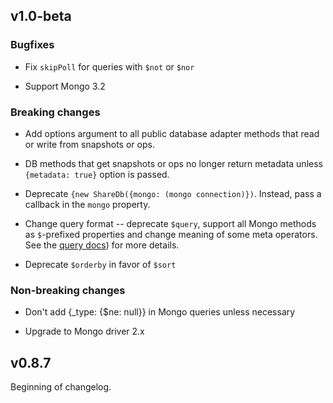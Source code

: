 ## v1.0-beta

### Bugfixes

* Fix `skipPoll` for queries with `$not` or `$nor`

* Support Mongo 3.2

### Breaking changes

* Add options argument to all public database adapter methods that read
  or write from snapshots or ops.

* DB methods that get snapshots or ops no longer return metadata unless
  `{metadata: true}` option is passed.

* Deprecate `{new ShareDb({mongo: (mongo connection)})`. Instead, pass
  a callback in the `mongo` property.

* Change query format -- deprecate `$query`, support all Mongo methods
  as `$`-prefixed properties and change meaning of some meta operators.
  See the
  [query docs](https://github.com/teamwork/sharedb-mongo#queries))
  for more details.

* Deprecate `$orderby` in favor of `$sort`

### Non-breaking changes

* Don't add {_type: {$ne: null}} in Mongo queries unless necessary

* Upgrade to Mongo driver 2.x

## v0.8.7

Beginning of changelog.
